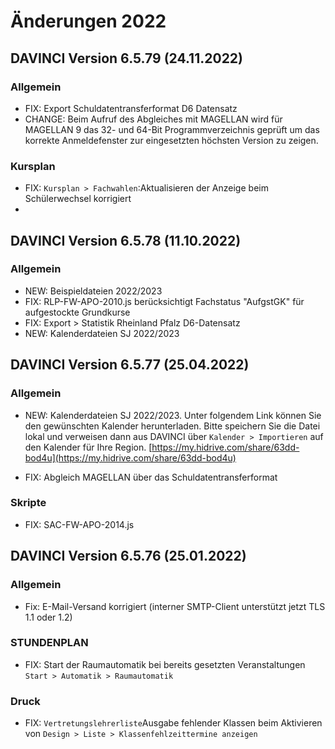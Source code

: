# Änderungen 2022

## DAVINCI Version 6.5.79 (24.11.2022)

### Allgemein

* FIX: Export Schuldatentransferformat D6 Datensatz
* CHANGE: Beim Aufruf des Abgleiches mit MAGELLAN wird für MAGELLAN 9 das 32- und 64-Bit Programmverzeichnis geprüft um das korrekte Anmeldefenster zur eingesetzten höchsten Version zu zeigen.

### Kursplan

* FIX: `Kursplan > Fachwahlen`:Aktualisieren der Anzeige beim Schülerwechsel korrigiert
* 
## DAVINCI Version 6.5.78 (11.10.2022)

### Allgemein

* NEW: Beispieldateien 2022/2023
* FIX: RLP-FW-APO-2010.js berücksichtigt Fachstatus "AufgstGK" für aufgestockte Grundkurse
* FIX: Export > Statistik Rheinland Pfalz D6-Datensatz
* NEW: Kalenderdateien SJ 2022/2023

## DAVINCI Version 6.5.77 (25.04.2022)

### Allgemein

* NEW: Kalenderdateien SJ 2022/2023. Unter folgendem Link können Sie den gewünschten Kalender herunterladen.
Bitte speichern Sie die Datei lokal und verweisen dann aus DAVINCI über `Kalender > Importieren` auf den Kalender für Ihre Region. 
[https://my.hidrive.com/share/63dd-bod4u](https://my.hidrive.com/share/63dd-bod4u)

* FIX: Abgleich MAGELLAN über das Schuldatentransferformat

### Skripte

* FIX: SAC-FW-APO-2014.js

## DAVINCI Version 6.5.76 (25.01.2022)

### Allgemein

* Fix: E-Mail-Versand korrigiert (interner SMTP-Client unterstützt jetzt TLS 1.1 oder 1.2)

### STUNDENPLAN

* FIX: Start der Raumautomatik bei bereits gesetzten Veranstaltungen `Start > Automatik > Raumautomatik`

### Druck

* FIX: `Vertretungslehrerliste`Ausgabe fehlender Klassen beim Aktivieren von `Design > Liste > Klassenfehlzeittermine anzeigen`